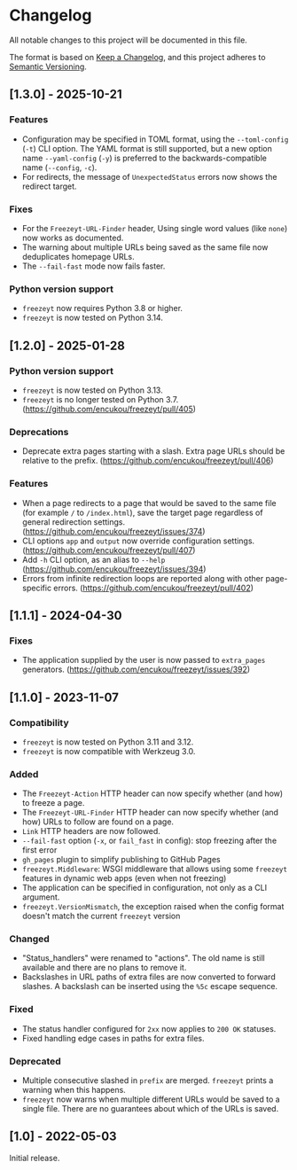 # Changelog

All notable changes to this project will be documented in this file.

The format is based on [Keep a Changelog](https://keepachangelog.com/en/1.0.0/),
and this project adheres to [Semantic Versioning](https://semver.org/spec/v2.0.0.html).


## [1.3.0] - 2025-10-21

### Features

* Configuration may be specified in TOML format, using the `--toml-config` (`-t`)
  CLI option.
  The YAML format is still supported, but a new option name `--yaml-config` (`-y`)
  is preferred to the backwards-compatible name (`--config`, `-c`).
* For redirects, the message of `UnexpectedStatus` errors now shows the
  redirect target.

### Fixes

* For the `Freezeyt-URL-Finder` header, Using single word values (like `none`)
  now works as documented.
* The warning about multiple URLs being saved as the same file now deduplicates
  homepage URLs.
* The `--fail-fast` mode now fails faster.

### Python version support

* `freezeyt` now requires Python 3.8 or higher.
* `freezeyt` is now tested on Python 3.14.


## [1.2.0] - 2025-01-28

### Python version support

* `freezeyt` is now tested on Python 3.13.
* `freezeyt` is no longer tested on Python 3.7.
  (https://github.com/encukou/freezeyt/pull/405)

### Deprecations

* Deprecate extra pages starting with a slash. Extra page URLs should be
  relative to the prefix.
  (https://github.com/encukou/freezeyt/pull/406)

### Features

* When a page redirects to a page that would be saved to the same file
  (for example `/` to `/index.html`), save the target page regardless
  of general redirection settings.
  (https://github.com/encukou/freezeyt/issues/374)
* CLI options `app` and `output` now override configuration settings.
  (https://github.com/encukou/freezeyt/pull/407)
* Add `-h` CLI option, as an alias to `--help`
  (https://github.com/encukou/freezeyt/issues/394)
* Errors from infinite redirection loops are reported along with other
  page-specific errors. (https://github.com/encukou/freezeyt/pull/402)


## [1.1.1] - 2024-04-30

### Fixes

* The application supplied by the user is now passed to `extra_pages`
  generators. (https://github.com/encukou/freezeyt/issues/392)

## [1.1.0] - 2023-11-07

### Compatibility

* `freezeyt` is now tested on Python 3.11 and 3.12.
* `freezeyt` is now compatible with Werkzeug 3.0.

### Added

* The `Freezeyt-Action` HTTP header can now specify whether (and how) to freeze
  a page.
* The `Freezeyt-URL-Finder` HTTP header can now specify whether (and how)
  URLs to follow are found on a page.
* `Link` HTTP headers are now followed.
* `--fail-fast` option (`-x`, or `fail_fast` in config): stop freezing after
  the first error
* `gh_pages` plugin to simplify publishing to GitHub Pages
* `freezeyt.Middleware`: WSGI middleware that allows using some `freezeyt`
  features in dynamic web apps (even when not freezing)
* The application can be specified in configuration, not only as a CLI
  argument.
* `freezeyt.VersionMismatch`, the exception raised when the config format
  doesn't match the current `freezeyt` version

### Changed

* "Status_handlers" were renamed to "actions".
  The old name is still available and there are no plans to remove it.
* Backslashes in URL paths of extra files are now converted to forward slashes.
  A backslash can be inserted using the `%5c` escape sequence.

### Fixed

* The status handler configured for `2xx` now applies to `200 OK` statuses.
* Fixed handling edge cases in paths for extra files.

### Deprecated

* Multiple consecutive slashed in `prefix` are merged. `freezeyt` prints a
  warning when this happens.
* `freezeyt` now warns when multiple different URLs would be saved to a single
  file. There are no guarantees about which of the URLs is saved.


## [1.0] - 2022-05-03

Initial release.
